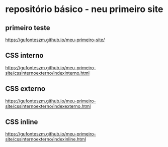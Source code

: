 # repositório básico - neu primeiro site
## primeiro teste
https://gufonteszm.github.io/meu-primeiro-site/
## CSS interno
https://gufonteszm.github.io/meu-primeiro-site/cssinternoexterno/indexinterno.html
## CSS externo
https://gufonteszm.github.io/meu-primeiro-site/cssinternoexterno/indexexterno.html
## CSS inline
https://gufonteszm.github.io/meu-primeiro-site/cssinternoexterno/indexinline.html
